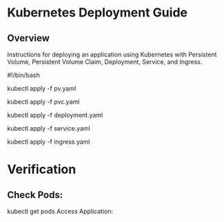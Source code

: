 # Kubernetes Deployment Guide
## Overview
Instructions for deploying an application using Kubernetes with Persistent Volume, Persistent Volume Claim, Deployment, Service, and Ingress.


#!/bin/bash

kubectl apply -f pv.yaml

kubectl apply -f pvc.yaml

kubectl apply -f deployment.yaml

kubectl apply -f service.yaml

kubectl apply -f ingress.yaml

# Verification
## Check Pods:

kubectl get pods
Access Application:

